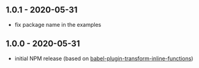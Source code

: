 ## 1.0.1 - 2020-05-31

- fix package name in the examples

## 1.0.0 - 2020-05-31

- initial NPM release (based on [babel-plugin-transform-inline-functions](https://www.npmjs.com/package/babel-plugin-transform-inline-functions))
